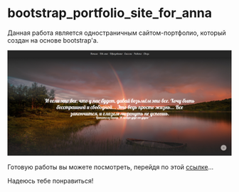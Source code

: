 # bootstrap_portfolio_site_for_anna

Данная работа является одностраничным сайтом-портфолио, который создан на основе bootstrap'a.

![preview_portfAnna](img/preview_portAnna.png)

Готовую работы вы можете посмотреть, перейдя по этой [ссылке](https://romantic-hopper-3150f2.netlify.app/)...

Надеюсь тебе понравиться!
